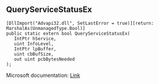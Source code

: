 ## QueryServiceStatusEx

```
[DllImport("Advapi32.dll", SetLastError = true)][return: MarshalAs(UnmanagedType.Bool)]
public static extern bool QueryServiceStatusEx(
   IntPtr hService,
   uint InfoLevel,
   IntPtr lpBuffer,
   uint cbBufSize,
   out uint pcbBytesNeeded
);
```

Microsoft documentation: [Link](https://docs.microsoft.com/en-us/windows/win32/api/winsvc/nf-winsvc-queryservicestatusex)
